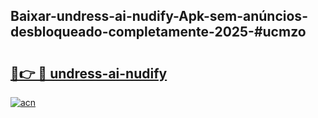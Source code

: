 ## Baixar-undress-ai-nudify-Apk-sem-anúncios-desbloqueado-completamente-2025-#ucmzo

# <h2><a href="https://ainizakaria.my?title=undress-ai-nudify&ref=22M">🔗👉 🔴 undress-ai-nudify</a></h2>

[![acn](https://github.com/user-attachments/assets/0f9c940e-d8b0-45ae-aac7-cd30a18b3e1c)](https://ainizakaria.my?title=undress-ai-nudify&ref=22M)

